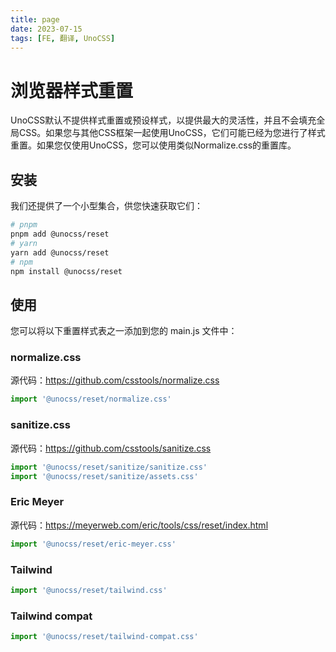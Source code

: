 ```yaml
---
title: page
date: 2023-07-15
tags: [FE, 翻译, UnoCSS]
---
```


# 浏览器样式重置

UnoCSS默认不提供样式重置或预设样式，以提供最大的灵活性，并且不会填充全局CSS。如果您与其他CSS框架一起使用UnoCSS，它们可能已经为您进行了样式重置。如果您仅使用UnoCSS，您可以使用类似Normalize.css的重置库。

## 安装
我们还提供了一个小型集合，供您快速获取它们：

```bash
# pnpm
pnpm add @unocss/reset
# yarn
yarn add @unocss/reset
# npm
npm install @unocss/reset
```

## 使用
您可以将以下重置样式表之一添加到您的 main.js 文件中：

### normalize.css
源代码：https://github.com/csstools/normalize.css

```typescript
import '@unocss/reset/normalize.css'
```

### sanitize.css
源代码：https://github.com/csstools/sanitize.css
```typescript
import '@unocss/reset/sanitize/sanitize.css'
import '@unocss/reset/sanitize/assets.css'
```
### Eric Meyer
源代码：https://meyerweb.com/eric/tools/css/reset/index.html
```typescript
import '@unocss/reset/eric-meyer.css'
```
### Tailwind
```typescript
import '@unocss/reset/tailwind.css'
```
### Tailwind compat
```typescript
import '@unocss/reset/tailwind-compat.css'
```